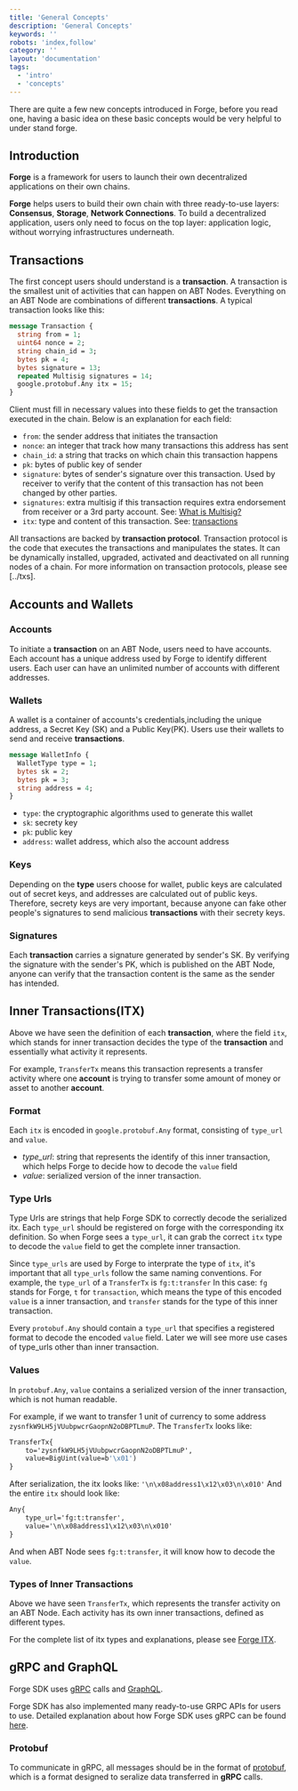```yaml
---
title: 'General Concepts'
description: 'General Concepts'
keywords: ''
robots: 'index,follow'
category: ''
layout: 'documentation'
tags:
  - 'intro'
  - 'concepts'
---
```


There are quite a few new concepts introduced in Forge, before you read one, having a basic idea on these basic concepts would be very helpful to under stand forge.

## Introduction

**Forge** is a framework for users to launch their own decentralized applications on their own chains.

**Forge** helps users to build their own chain with three ready-to-use layers: **Consensus**, **Storage**, **Network Connections**. To build a decentralized application, users only need to focus on the top layer: application logic, without worrying infrastructures underneath.

## Transactions

The first concept users should understand is a **transaction**. A transaction is the smallest unit of activities that can happen on ABT Nodes. Everything on an ABT Node are combinations of different **transactions**. A typical transaction looks like this:

```protobuf
message Transaction {
  string from = 1;
  uint64 nonce = 2;
  string chain_id = 3;
  bytes pk = 4;
  bytes signature = 13;
  repeated Multisig signatures = 14;
  google.protobuf.Any itx = 15;
}
```

Client must fill in necessary values into these fields to get the transaction executed in the chain. Below is an explanation for each field:

- `from`: the sender address that initiates the transaction
- `nonce`: an integer that track how many transactions this address has sent
- `chain_id`: a string that tracks on which chain this transaction happens
- `pk`: bytes of public key of sender
- `signature`: bytes of sender's signature over this transaction. Used by receiver to verify that the content of this transaction has not been changed by other parties.
- `signatures`: extra multisig if this transaction requires extra endorsement from receiver or a 3rd party account. See: [What is Multisig?](../multisig)
- `itx`: type and content of this transaction. See: [transactions](../../reference/txs)

All transactions are backed by **transaction protocol**. Transaction protocol is the code that executes the transactions and manipulates the states. It can be dynamically installed, upgraded, activated and deactivated on all running nodes of a chain. For more information on transaction protocols, please see [../txs].

## Accounts and Wallets

### Accounts

To initiate a **transaction** on an ABT Node, users need to have accounts. Each account has a unique address used by Forge to identify different users. Each user can have an unlimited number of accounts with different addresses.

### Wallets

A wallet is a container of accounts's credentials,including the unique address, a Secret Key (SK) and a Public Key(PK). Users use their wallets to send and receive **transactions**.

```protobuf
message WalletInfo {
  WalletType type = 1;
  bytes sk = 2;
  bytes pk = 3;
  string address = 4;
}
```

- `type`: the cryptographic algorithms used to generate this wallet
- `sk`: secrety key
- `pk`: public key
- `address`: wallet address, which also the account address

### Keys

Depending on the **type** users choose for wallet, public keys are calculated out of secret keys, and addresses are calculated out of public keys. Therefore, secrety keys are very important, because anyone can fake other people's signatures to send malicious **transactions** with their secrety keys.

### Signatures

Each **transaction** carries a signature generated by sender's SK. By verifying the signature with the sender's PK, which is published on the ABT Node, anyone can verify that the transaction content is the same as the sender has intended.

## Inner Transactions(ITX)

Above we have seen the definition of each **transaction**, where the field `itx`, which stands for inner transaction decides the type of the **transaction** and essentially what activity it represents.

For example, `TransferTx` means this transaction represents a transfer activity where one **account** is trying to transfer some amount of money or asset to another **account**.

### Format

Each `itx` is encoded in `google.protobuf.Any` format, consisting of `type_url` and `value`.

- _type_url_: string that represents the identify of this inner transaction, which helps Forge to decide how to decode the `value` field
- _value_: serialized version of the inner transaction.

### Type Urls

Type Urls are strings that help Forge SDK to correctly decode the serialized itx. Each `type_url` should be registered on forge with the corresponding itx definition. So when Forge sees a `type_url`, it can grab the correct `itx` type to decode the `value` field to get the complete inner transaction.

Since `type_urls` are used by Forge to interprate the type of `itx`, it's important that all `type_urls` follow the same naming conventions. For example, the `type_url` of a `TransferTx` is
`fg:t:transfer`
In this case: `fg` stands for Forge, `t` for `transaction`, which means the type of this encoded `value` is a inner transaction, and `transfer` stands for the type of this inner transaction.

Every `protobuf.Any` should contain a `type_url` that specifies a registered format to decode the encoded `value` field. Later we will see more use cases of type_urls other than inner transaction.

### Values

In `protobuf.Any`, `value` contains a serialized version of the inner transaction, which is not human readable.

For example, if we want to transfer 1 unit of currency to some address `zysnfkW9LH5jVUubpwcrGaopnN2oDBPTLmuP`. The `TransferTx` looks like:

```protobuf
TransferTx{
    to='zysnfkW9LH5jVUubpwcrGaopnN2oDBPTLmuP',
    value=BigUint(value=b'\x01')
}
```

After serialization, the itx looks like:
`'\n\x08address1\x12\x03\n\x010'`
And the entire `itx` should look like:

```protobuf
Any{
    type_url='fg:t:transfer',
    value='\n\x08address1\x12\x03\n\x010'
}
```

And when ABT Node sees `fg:t:transfer`, it will know how to decode the `value`.

### Types of Inner Transactions

Above we have seen `TransferTx`, which represents the transfer activity on an ABT Node. Each activity has its own inner transactions, defined as different types.

For the complete list of itx types and explanations, please see [Forge ITX](../../reference/txs).

## gRPC and GraphQL

Forge SDK uses [gRPC](https://grpc.io/docs/) calls and [GraphQL](https://graphql.org/learn/).

Forge SDK has also implemented many ready-to-use GRPC APIs for users to use. Detailed explanation about how Forge SDK uses gRPC can be found [here](../../reference/rpc).

### Protobuf

To communicate in gRPC, all messages should be in the format of [protobuf](https://developers.google.com/protocol-buffers/), which is a format designed to seralize data transferred in **gRPC** calls.
